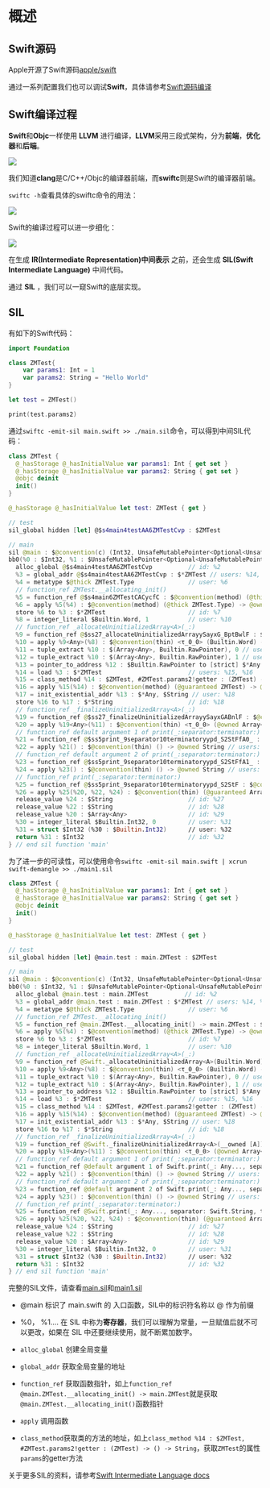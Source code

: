 # 概述

## Swift源码

Apple开源了Swift源码[apple/swift](https://github.com/apple/swift)

通过一系列配置我们也可以调试**Swift**，具体请参考[Swift源码编译](./Swift源码编译.pdf)

## Swift编译过程

**Swift**和**Objc**一样使用 **LLVM** 进行编译，**LLVM**采用三段式架构，分为**前端**，**优化器**和**后端**。

![](https://github.com/existorlive/existorlivepic/raw/master/%E6%88%AA%E5%B1%8F2020-10-11%20%E4%B8%8A%E5%8D%887.52.15.png)

我们知道**clang**是C/C++/Objc的编译器前端，而**swiftc**则是Swift的编译器前端。

`swiftc -h`查看具体的swiftc命令的用法：

![](https://github.com/existorlive/existorlivepic/raw/master/%E6%88%AA%E5%B1%8F2021-08-03%20%E4%B8%8B%E5%8D%8810.41.21.png)

Swift的编译过程可以进一步细化：

![](https://github.com/existorlive/existorlivepic/raw/master/%E6%B7%B1%E5%BA%A6%E6%88%AA%E5%9B%BE_%E9%80%89%E6%8B%A9%E5%8C%BA%E5%9F%9F_20210803222439.png)


在生成 **IR(Intermediate Representation)中间表示** 之前，还会生成 **SIL(Swift Intermediate Language)** 中间代码。

通过 **SIL** ，我们可以一窥Swift的底层实现。


## SIL

有如下的Swift代码：

```swift
import Foundation

class ZMTest{
    var params1: Int = 1
    var params2: String = "Hello World"
}

let test = ZMTest()

print(test.params2)
```

通过`swiftc -emit-sil main.swift >> ./main.sil`命令，可以得到中间SIL代码：

```swift
class ZMTest {
  @_hasStorage @_hasInitialValue var params1: Int { get set }
  @_hasStorage @_hasInitialValue var params2: String { get set }
  @objc deinit
  init()
}

@_hasStorage @_hasInitialValue let test: ZMTest { get }

// test
sil_global hidden [let] @$s4main4testAA6ZMTestCvp : $ZMTest

// main
sil @main : $@convention(c) (Int32, UnsafeMutablePointer<Optional<UnsafeMutablePointer<Int8>>>) -> Int32 {
bb0(%0 : $Int32, %1 : $UnsafeMutablePointer<Optional<UnsafeMutablePointer<Int8>>>):
  alloc_global @$s4main4testAA6ZMTestCvp          // id: %2
  %3 = global_addr @$s4main4testAA6ZMTestCvp : $*ZMTest // users: %14, %7
  %4 = metatype $@thick ZMTest.Type               // user: %6
  // function_ref ZMTest.__allocating_init()
  %5 = function_ref @$s4main6ZMTestCACycfC : $@convention(method) (@thick ZMTest.Type) -> @owned ZMTest // user: %6
  %6 = apply %5(%4) : $@convention(method) (@thick ZMTest.Type) -> @owned ZMTest // user: %7
  store %6 to %3 : $*ZMTest                       // id: %7
  %8 = integer_literal $Builtin.Word, 1           // user: %10
  // function_ref _allocateUninitializedArray<A>(_:)
  %9 = function_ref @$ss27_allocateUninitializedArrayySayxG_BptBwlF : $@convention(thin) <τ_0_0> (Builtin.Word) -> (@owned Array<τ_0_0>, Builtin.RawPointer) // user: %10
  %10 = apply %9<Any>(%8) : $@convention(thin) <τ_0_0> (Builtin.Word) -> (@owned Array<τ_0_0>, Builtin.RawPointer) // users: %12, %11
  %11 = tuple_extract %10 : $(Array<Any>, Builtin.RawPointer), 0 // user: %20
  %12 = tuple_extract %10 : $(Array<Any>, Builtin.RawPointer), 1 // user: %13
  %13 = pointer_to_address %12 : $Builtin.RawPointer to [strict] $*Any // user: %17
  %14 = load %3 : $*ZMTest                        // users: %15, %16
  %15 = class_method %14 : $ZMTest, #ZMTest.params2!getter : (ZMTest) -> () -> String, $@convention(method) (@guaranteed ZMTest) -> @owned String // user: %16
  %16 = apply %15(%14) : $@convention(method) (@guaranteed ZMTest) -> @owned String // user: %18
  %17 = init_existential_addr %13 : $*Any, $String // user: %18
  store %16 to %17 : $*String                     // id: %18
  // function_ref _finalizeUninitializedArray<A>(_:)
  %19 = function_ref @$ss27_finalizeUninitializedArrayySayxGABnlF : $@convention(thin) <τ_0_0> (@owned Array<τ_0_0>) -> @owned Array<τ_0_0> // user: %20
  %20 = apply %19<Any>(%11) : $@convention(thin) <τ_0_0> (@owned Array<τ_0_0>) -> @owned Array<τ_0_0> // users: %29, %26
  // function_ref default argument 1 of print(_:separator:terminator:)
  %21 = function_ref @$ss5print_9separator10terminatoryypd_S2StFfA0_ : $@convention(thin) () -> @owned String // user: %22
  %22 = apply %21() : $@convention(thin) () -> @owned String // users: %28, %26
  // function_ref default argument 2 of print(_:separator:terminator:)
  %23 = function_ref @$ss5print_9separator10terminatoryypd_S2StFfA1_ : $@convention(thin) () -> @owned String // user: %24
  %24 = apply %23() : $@convention(thin) () -> @owned String // users: %27, %26
  // function_ref print(_:separator:terminator:)
  %25 = function_ref @$ss5print_9separator10terminatoryypd_S2StF : $@convention(thin) (@guaranteed Array<Any>, @guaranteed String, @guaranteed String) -> () // user: %26
  %26 = apply %25(%20, %22, %24) : $@convention(thin) (@guaranteed Array<Any>, @guaranteed String, @guaranteed String) -> ()
  release_value %24 : $String                     // id: %27
  release_value %22 : $String                     // id: %28
  release_value %20 : $Array<Any>                 // id: %29
  %30 = integer_literal $Builtin.Int32, 0         // user: %31
  %31 = struct $Int32 (%30 : $Builtin.Int32)      // user: %32
  return %31 : $Int32                             // id: %32
} // end sil function 'main'
```

为了进一步的可读性，可以使用命令`swiftc -emit-sil main.swift | xcrun swift-demangle >> ./main1.sil`

```swift
class ZMTest {
  @_hasStorage @_hasInitialValue var params1: Int { get set }
  @_hasStorage @_hasInitialValue var params2: String { get set }
  @objc deinit
  init()
}

@_hasStorage @_hasInitialValue let test: ZMTest { get }

// test
sil_global hidden [let] @main.test : main.ZMTest : $ZMTest

// main
sil @main : $@convention(c) (Int32, UnsafeMutablePointer<Optional<UnsafeMutablePointer<Int8>>>) -> Int32 {
bb0(%0 : $Int32, %1 : $UnsafeMutablePointer<Optional<UnsafeMutablePointer<Int8>>>):
  alloc_global @main.test : main.ZMTest          // id: %2
  %3 = global_addr @main.test : main.ZMTest : $*ZMTest // users: %14, %7
  %4 = metatype $@thick ZMTest.Type               // user: %6
  // function_ref ZMTest.__allocating_init()
  %5 = function_ref @main.ZMTest.__allocating_init() -> main.ZMTest : $@convention(method) (@thick ZMTest.Type) -> @owned ZMTest // user: %6
  %6 = apply %5(%4) : $@convention(method) (@thick ZMTest.Type) -> @owned ZMTest // user: %7
  store %6 to %3 : $*ZMTest                       // id: %7
  %8 = integer_literal $Builtin.Word, 1           // user: %10
  // function_ref _allocateUninitializedArray<A>(_:)
  %9 = function_ref @Swift._allocateUninitializedArray<A>(Builtin.Word) -> ([A], Builtin.RawPointer) : $@convention(thin) <τ_0_0> (Builtin.Word) -> (@owned Array<τ_0_0>, Builtin.RawPointer) // user: %10
  %10 = apply %9<Any>(%8) : $@convention(thin) <τ_0_0> (Builtin.Word) -> (@owned Array<τ_0_0>, Builtin.RawPointer) // users: %12, %11
  %11 = tuple_extract %10 : $(Array<Any>, Builtin.RawPointer), 0 // user: %20
  %12 = tuple_extract %10 : $(Array<Any>, Builtin.RawPointer), 1 // user: %13
  %13 = pointer_to_address %12 : $Builtin.RawPointer to [strict] $*Any // user: %17
  %14 = load %3 : $*ZMTest                        // users: %15, %16
  %15 = class_method %14 : $ZMTest, #ZMTest.params2!getter : (ZMTest) -> () -> String, $@convention(method) (@guaranteed ZMTest) -> @owned String // user: %16
  %16 = apply %15(%14) : $@convention(method) (@guaranteed ZMTest) -> @owned String // user: %18
  %17 = init_existential_addr %13 : $*Any, $String // user: %18
  store %16 to %17 : $*String                     // id: %18
  // function_ref _finalizeUninitializedArray<A>(_:)
  %19 = function_ref @Swift._finalizeUninitializedArray<A>(__owned [A]) -> [A] : $@convention(thin) <τ_0_0> (@owned Array<τ_0_0>) -> @owned Array<τ_0_0> // user: %20
  %20 = apply %19<Any>(%11) : $@convention(thin) <τ_0_0> (@owned Array<τ_0_0>) -> @owned Array<τ_0_0> // users: %29, %26
  // function_ref default argument 1 of print(_:separator:terminator:)
  %21 = function_ref @default argument 1 of Swift.print(_: Any..., separator: Swift.String, terminator: Swift.String) -> () : $@convention(thin) () -> @owned String // user: %22
  %22 = apply %21() : $@convention(thin) () -> @owned String // users: %28, %26
  // function_ref default argument 2 of print(_:separator:terminator:)
  %23 = function_ref @default argument 2 of Swift.print(_: Any..., separator: Swift.String, terminator: Swift.String) -> () : $@convention(thin) () -> @owned String // user: %24
  %24 = apply %23() : $@convention(thin) () -> @owned String // users: %27, %26
  // function_ref print(_:separator:terminator:)
  %25 = function_ref @Swift.print(_: Any..., separator: Swift.String, terminator: Swift.String) -> () : $@convention(thin) (@guaranteed Array<Any>, @guaranteed String, @guaranteed String) -> () // user: %26
  %26 = apply %25(%20, %22, %24) : $@convention(thin) (@guaranteed Array<Any>, @guaranteed String, @guaranteed String) -> ()
  release_value %24 : $String                     // id: %27
  release_value %22 : $String                     // id: %28
  release_value %20 : $Array<Any>                 // id: %29
  %30 = integer_literal $Builtin.Int32, 0         // user: %31
  %31 = struct $Int32 (%30 : $Builtin.Int32)      // user: %32
  return %31 : $Int32                             // id: %32
} // end sil function 'main'
```
完整的SIL文件，请查看[main.sil](./SIL/main.sil)和[main1.sil](./SIL/main1.sil)

- @main 标识了 main.swift 的 入口函数，SIL中的标识符名称以 @ 作为前缀

- %0， %1.... 在 SIL 中称为**寄存器**，我们可以理解为常量，一旦赋值后就不可以更改，如果在 SIL 中还要继续使用，就不断累加数字。 

- `alloc_global` 创建全局变量
- `global_addr` 获取全局变量的地址

- `function_ref` 获取函数指针，如上`function_ref @main.ZMTest.__allocating_init() -> main.ZMTest`就是获取`@main.ZMTest.__allocating_init()`函数指针

- `apply` 调用函数

- `class_method`获取类的方法的地址，如上`class_method %14 : $ZMTest, #ZMTest.params2!getter : (ZMTest) -> () -> String`，获取`ZMTest`的属性`params`的getter方法




关于更多SIL的资料，请参考[Swift Intermediate Language docs](https://github.com/apple/swift/blob/main/docs/SIL.rst)

